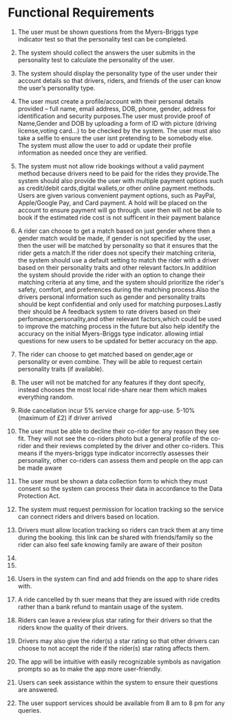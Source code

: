# Functional Requirements
1. The user must be shown questions from the Myers-Briggs type indicator test so that the personality test can be completed.
2. The system should collect the answers the user submits in the personality test to calculate the personality of the user.
3. The system should display the personality type of the user under their account details so that drivers, riders, and friends of the user can know the user’s personality type. 
4. The user must create a profile/account with their personal details provided – full name, email address, DOB, phone, gender, address for identification and security purposes.The user must provide proof of Name,Gender and DOB by uploading a form of ID with picture (driving license,voting card...) to be checked by the system. The user must also take a selfie to ensure the user isnt pretending to be somebody else. The system must allow the user to add or update their profile information as needed once they are verified.
5.  The system must not allow ride bookings without a valid payment method because drivers need to be paid for the rides they provide.The system should also provide the user with multiple payment options such as credit/debit cards,digital wallets,or other online payment methods. Users are given various convenient payment options, such as PayPal, Apple/Google Pay, and Card payment. A hold will be placed on the account to ensure payment will go through. user then will not be able to book if the estimated ride cost is not sufficent in their payment balance 
6. A rider can choose to get a match based on just gender where then a gender match would be made, if gender is not specified by the user, then the user will be matched by personality so that it ensures that the rider gets a match.If the rider does not specify their matching criteria, the system should use a default setting to match the rider with a driver based on their personality traits and other relevant factors.In additiion the system should provide the rider with an option to change their matching criteria at any time, and the system should prioritize the rider's safety, comfort, and preferences during the matching process.Also the drivers personal information such as gender and personality traits should be kept confidential and only used for matching purposes.Lastly their should be A feedback system to rate drivers based on their perfomance,personality,and other relevant factors,which could be used to improve the matching process in the future but also help identify the accuracy on the initial Myers-Briggs type indicator. allowing intial questions for new users to be updated for better accuracy on the app. 
7. The rider can choose to get matched based on  gender,age or personality or even combine. They will be able to request certain personality traits (if available). 
8. The user will not be matched for any features if they dont specify, instead chooses the most local ride-share near them which makes everything random.
9. Ride cancellation incur 5% service charge for app-use. 5-10% (maximum of £2) if driver arrived
10. The user must be able to decline their co-rider for any reason they see fit. They will not see the co-riders photo but a general profile of the co-rider and their reviews completed by the driver and other co-riders. This means if the myers-briggs type indicator incorrectly assesses their personality, other co-riders can assess them and people on the app can be made aware
11. The user must be shown a data collection form to which they must consent so the system can process their data in accordance to the Data Protection Act.
12. The system must request permission for location tracking so the service can connect riders and drivers based on location.
13. Drivers must allow location tracking so riders can track them at any time during the booking. this link can be shared with friends/family so the rider can also feel safe knowing family are aware of their positon 
14. 
15. 
16. Users in the system can find and add friends on the app to share rides with.
17. A ride cancelled by th suer means that they are issued with ride credits rather than a bank refund to mantain usage of the system.
18. Riders can leave a review plus star rating for their drivers so that the riders know the quality of their drivers.
19. Drivers may also give the rider(s) a star rating so that other drivers can choose to not accept the ride if the rider(s) star rating affects them. 

21. The app will be intuitive with easily recognizable symbols as navigation prompts so as to make the app more user-friendly.  
22. Users can seek assistance within the system to ensure their questions are answered.  
23. The user support services should be available from 8 am to 8 pm for any queries.

